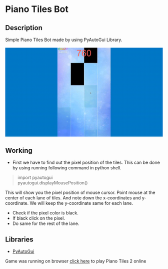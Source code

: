# Piano Tiles Bot

## Description
Simple Piano Tiles Bot made by using PyAutoGui Library. <br><br>
<img src="https://github.com/Sanket-Kumbhare/Piano-Tiles-Bot/blob/master/src/piano_tiles_gameplay.gif" width="600" />

## Working
- First we have to find out the pixel position of the tiles. This can be done by using running following command in python shell.
> import pyautogui <br>
> pyautogui.displayMousePosition()

This will show you the pixel position of mouse cursor. Point mouse at the center of each lane of tiles. And note down the x-coordinates and y-coordinate. We will keep the y-coordinate same for each lane.

- Check if the pixel color is black.
- If black click on the pixel.
- Do same for the rest of the lane.

## Libraries
* [PyAutoGui](https://pypi.org/project/PyAutoGUI/)

Game was running on browser [click here](https://www.crazygames.com/game/piano-tiles-2-online) to play Piano Tiles 2 online
